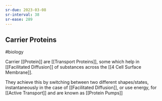 ```yaml
---
sr-due: 2023-03-08
sr-interval: 38
sr-ease: 289
---
```

## Carrier Proteins
#biology 

Carrier [[Protein]] are [[Transport Proteins]], some which help in [[Facilitated Diffusion]] of substances across the [[4 Cell Surface Membrane]].

They achieve this by switching between two different shapes/states, instantaneously in the case of [[Facilitated Diffusion]], or use energy, for [[Active Transport]] and are known as [[Protein Pumps]]
